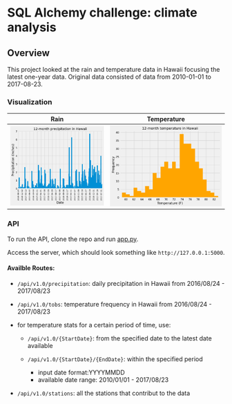 # SQL Alchemy challenge: climate analysis

## Overview
This project looked at the rain and temperature data in Hawaii focusing the latest one-year data. Original data consisted of data from 2010-01-01 to 2017-08-23.

### Visualization
| Rain | Temperature |
|---------|---------|
| ![12 month precipitation](/images/12monthPrcp.png) | ![12 month temperature](/images/12monthTemp.png)

### API
To run the API, clone the repo and run [app.py](app.py).

Access the server, which should look something like `http://127.0.0.1:5000`.

#### Availble Routes:
- `/api/v1.0/precipitation`: daily precipitation in Hawaii from 2016/08/24 - 2017/08/23

- `/api/v1.0/tobs`: temperature frequency in Hawaii from 2016/08/24 - 2017/08/23

* for temperature stats for a certain period of time, use:

    * `/api/v1.0/{StartDate}`: from the specified date to the latest date available

    * `/api/v1.0/{StartDate}/{EndDate}`: within the specified period

        * input date format:YYYYMMDD
        * available date range: 2010/01/01 - 2017/08/23

- `/api/v1.0/stations`: all the stations that contribut to the data